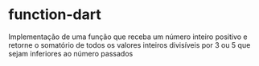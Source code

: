 # function-dart
Implementação de uma função que receba um número inteiro positivo e retorne o somatório de todos os valores inteiros divisíveis por 3 ou 5 que sejam inferiores ao número passados
